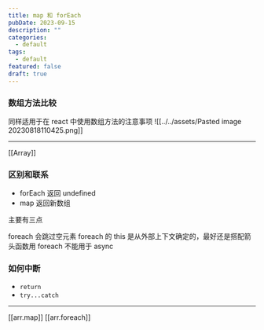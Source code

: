 ```yaml
---
title: map 和 forEach
pubDate: 2023-09-15
description: ""
categories:
  - default
tags:
  - default
featured: false
draft: true
---
```


  ### 数组方法比较

同样适用于在 react 中使用数组方法的注意事项
![[../../assets/Pasted image 20230818110425.png]]

---

[[Array]]

### 区别和联系

- forEach 返回 undefined
- map 返回新数组

主要有三点

foreach 会跳过空元素
foreach 的 this 是从外部上下文确定的，最好还是搭配箭头函数用
foreach 不能用于 async

### 如何中断

- `return`
- `try...catch`

---

[[arr.map]]
[[arr.foreach]]
